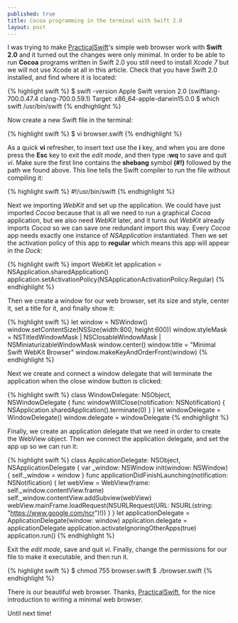 ```yaml
---
published: true
title: Cocoa programming in the terminal with Swift 2.0
layout: post
---
```

I was trying to make [PracticalSwift](http://practicalswift.com/2014/06/27/a-minimal-webkit-browser-in-30-lines-of-swift/?replytocom=927#respond)'s simple web browser work with __Swift 2.0__ and it turned out the changes were only minimal. In order to be able to run __Cocoa__ programs written in Swift 2.0 you still need to install _Xcode 7_ but we will not use Xcode at all in this article. Check that you have Swift 2.0 installed, and find where it is located:

{% highlight swift %}
$  swift -version
Apple Swift version 2.0 (swiftlang-700.0.47.4 clang-700.0.59.1)
Target: x86_64-apple-darwin15.0.0
$  which swift
/usr/bin/swift
{% endhighlight %}

Now create a new Swift file in the terminal:

{% highlight swift %}
$ vi browser.swift
{% endhighlight %}

As a quick __vi__ refresher, to insert text use the __i__ key, and when you are done press the __Esc__ key to exit the _edit mode_, and then type __:wq__ to save and quit _vi_. Make sure the first line contains the __shebang__ symbol __(#!)__ followed by the path we found above. This line tells the Swift compiler to run the file without compiling it:

{% highlight swift %}
#!/usr/bin/swift
{% endhighlight %}

Next we importing _WebKit_ and set up the application. We could have just imported _Cocoa_ because that is all we need to run a graphical _Cocoa_ application, but we also need _WebKit_ later, and it turns out _WebKit_ already imports _Cocoa_ so we can save one redundant import this way. Every _Cocoa_ app needs exactly one instance of _NSApplication_ instantiated. Then we set the activation policy of this app to __regular__ which means this app will appear in the _Dock_:

{% highlight swift %}
import WebKit
let application = NSApplication.sharedApplication()
application.setActivationPolicy(NSApplicationActivationPolicy.Regular)
{% endhighlight %}

Then we create a window for our web browser, set its size and style, center it, set a title for it, and finally show it:

{% highlight swift %}
let window = NSWindow()
window.setContentSize(NSSize(width:800, height:600))
window.styleMask = NSTitledWindowMask | NSClosableWindowMask | NSMiniaturizableWindowMask
window.center()
window.title = "Minimal Swift WebKit Browser"
window.makeKeyAndOrderFront(window)
{% endhighlight %}

Next we create and connect a window delegate that will terminate the application when the close window button is clicked:

{% highlight swift %}
class WindowDelegate: NSObject, NSWindowDelegate {
    func windowWillClose(notification: NSNotification) {
        NSApplication.sharedApplication().terminate(0)
    }
}
let windowDelegate = WindowDelegate()
window.delegate = windowDelegate
{% endhighlight %}

Finally, we create an application delegate that we need in order to create the WebView object. Then we connect the application delegate, and set the app up so we can run it:

{% highlight swift %}
class ApplicationDelegate: NSObject, NSApplicationDelegate {
    var _window: NSWindow
    init(window: NSWindow) {
        self._window = window
    }
    func applicationDidFinishLaunching(notification: NSNotification) {
        let webView = WebView(frame: self._window.contentView.frame)
        self._window.contentView.addSubview(webView)
        webView.mainFrame.loadRequest(NSURLRequest(URL: NSURL(string: "https://www.google.com/ncr")!))
    }
}
let applicationDelegate = ApplicationDelegate(window: window)
application.delegate = applicationDelegate
application.activateIgnoringOtherApps(true)
application.run()
{% endhighlight %}

Exit the _edit mode_, save and quit _vi_. Finally, change the permissions for our file to make it executable, and then run it. 

{% highlight swift %}
$ chmod 755 browser.swift
$ ./browser.swift
{% endhighlight %}

There is our beautiful web browser. Thanks, [PracticalSwift](http://practicalswift.com/2014/06/27/a-minimal-webkit-browser-in-30-lines-of-swift/), for the nice introduction to writing a minimal web browser.

Until next time!
